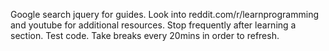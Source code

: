 Google search jquery for guides. Look into reddit.com/r/learnprogramming and youtube for additional resources. 
Stop frequently after learning a section. Test code. 
Take breaks every 20mins in order to refresh. 